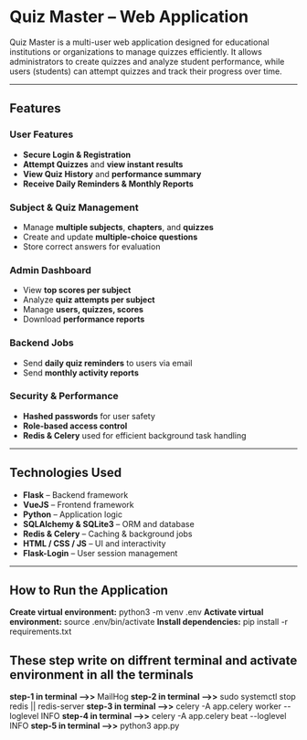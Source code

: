 # Quiz Master – Web Application

Quiz Master is a multi-user web application designed for educational institutions or organizations to manage quizzes efficiently. It allows administrators to create quizzes and analyze student performance, while users (students) can attempt quizzes and track their progress over time.

---

## Features

### User Features
- **Secure Login & Registration**
- **Attempt Quizzes** and **view instant results**
- **View Quiz History** and **performance summary**
- **Receive Daily Reminders & Monthly Reports**

### Subject & Quiz Management
- Manage **multiple subjects**, **chapters**, and **quizzes**
- Create and update **multiple-choice questions**
- Store correct answers for evaluation

### Admin Dashboard
- View **top scores per subject**
- Analyze **quiz attempts per subject**
- Manage **users, quizzes, scores**
- Download **performance reports**

### Backend Jobs
- Send **daily quiz reminders** to users via email
- Send **monthly activity reports**

### Security & Performance
- **Hashed passwords** for user safety
- **Role-based access control**
- **Redis & Celery** used for efficient background task handling

---

## Technologies Used

- **Flask** – Backend framework
- **VueJS** – Frontend framework
- **Python** – Application logic
- **SQLAlchemy & SQLite3** – ORM and database
- **Redis & Celery** – Caching & background jobs
- **HTML / CSS / JS** – UI and interactivity
- **Flask-Login** – User session management

---

## How to Run the Application

**Create virtual environment:** python3 -m venv .env
**Activate virtual environment:**  source .env/bin/activate
**Install dependencies:** pip install -r requirements.txt

## These step write on diffrent terminal and activate environment in all the terminals

**step-1 in terminal -->>** MailHog
**step-2 in terminal -->>** sudo systemctl stop redis || redis-server
**step-3 in terminal -->>** celery -A app.celery worker --loglevel INFO
**step-4 in terminal -->>** celery -A app.celery beat --loglevel INFO
**step-5 in terminal -->>** python3 app.py

